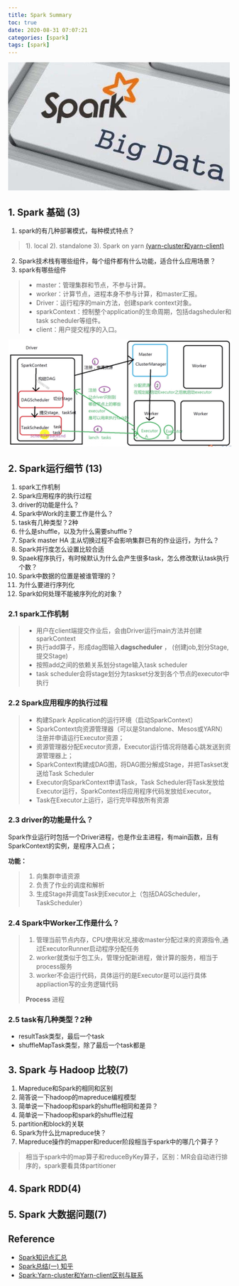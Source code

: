 ```yaml
---
title: Spark Summary
toc: true
date: 2020-08-31 07:07:21
categories: [spark]
tags: [spark]
---
```


<img src="/images/spark/spark-summary-logo.jpg" width="500" alt="" />

<!-- more -->

## 1. Spark 基础 (3)

1. spark的有几种部署模式，每种模式特点？ 
> 1). local  2). standalone 3). Spark on yarn [(yarn-cluster和yarn-client)][1.1]
2. Spark技术栈有哪些组件，每个组件都有什么功能，适合什么应用场景？
3. spark有哪些组件

> - master：管理集群和节点，不参与计算。
> - worker：计算节点，进程本身不参与计算，和master汇报。
> - Driver：运行程序的main方法，创建spark context对象。
> - sparkContext：控制整个application的生命周期，包括dagsheduler和task scheduler等组件。
> - client：用户提交程序的入口。

<img src="/images/spark/spark-aura-4.1.2.jpg" width="700" alt="" />

[1.1]: Spark:Yarn-cluster和Yarn-client区别与联系

## 2. Spark运行细节 (13)

1. spark工作机制
2. Spark应用程序的执行过程
3. driver的功能是什么？
4. Spark中Work的主要工作是什么？
5. task有几种类型？2种
6. 什么是shuffle，以及为什么需要shuffle？
7. Spark master HA 主从切换过程不会影响集群已有的作业运行，为什么？
8. Spark并行度怎么设置比较合适
9. Spaek程序执行，有时候默认为什么会产生很多task，怎么修改默认task执行个数？
10. Spark中数据的位置是被谁管理的？
11. 为什么要进行序列化
12. Spark如何处理不能被序列化的对象？

### 2.1 spark工作机制

> - 用户在client端提交作业后，会由Driver运行main方法并创建 sparkContext
> - 执行add算子，形成dag图输入**dagscheduler** ， (创建job,划分Stage,提交Stage)
> - 按照add之间的依赖关系划分stage输入task scheduler
> - task scheduler会将stage划分为taskset分发到各个节点的executor中执行

### 2.2 Spark应用程序的执行过程

> - 构建Spark Application的运行环境（启动SparkContext）
> - SparkContext向资源管理器（可以是Standalone、Mesos或YARN）注册并申请运行Executor资源；
> - 资源管理器分配Executor资源，Executor运行情况将随着心跳发送到资源管理器上；
> - SparkContext构建成DAG图，将DAG图分解成Stage，并把Taskset发送给Task Scheduler
> - Executor向SparkContext申请Task，Task Scheduler将Task发放给Executor运行，SparkContext将应用程序代码发放给Executor。
> - Task在Executor上运行，运行完毕释放所有资源

### 2.3 driver的功能是什么？

Spark作业运行时包括一个Driver进程，也是作业主进程，有main函数，且有SparkContext的实例，是程序入口点；

**功能：**

> 1. 向集群申请资源
> 2. 负责了作业的调度和解析
> 3. 生成Stage并调度Task到Executor上（包括DAGScheduler，TaskScheduler）

### 2.4 Spark中Worker工作是什么？

> 1. 管理当前节点内存，CPU使用状况,接收master分配过来的资源指令,通过ExecutorRunner启动程序分配任务
> 2. worker就类似于包工头，管理分配新进程，做计算的服务，相当于process服务
> 3. worker不会运行代码，具体运行的是Executor是可以运行具体appliaction写的业务逻辑代码
> 
> **Process** 进程

### 2.5 task有几种类型？2种

- resultTask类型，最后一个task
- shuffleMapTask类型，除了最后一个task都是

## 3. Spark 与 Hadoop 比较(7)

1. Mapreduce和Spark的相同和区别
2. 简答说一下hadoop的mapreduce编程模型
3. 简单说一下hadoop和spark的shuffle相同和差异？
4. 简单说一下hadoop和spark的shuffle过程
5. partition和block的关联
6. Spark为什么比mapreduce快？
7. Mapreduce操作的mapper和reducer阶段相当于spark中的哪几个算子？

> 相当于spark中的map算子和reduceByKey算子，区别：MR会自动进行排序的，spark要看具体partitioner

## 4. Spark RDD(4)

## 5. Spark 大数据问题(7)

## Reference

- [Spark知识点汇总](https://www.jianshu.com/p/7a8fca3838a4)
- [Spark总结(一) 知乎](https://zhuanlan.zhihu.com/p/49169166)
- [Spark:Yarn-cluster和Yarn-client区别与联系](https://blog.csdn.net/sdujava2011/article/details/46825637)